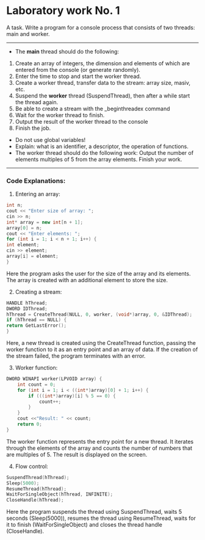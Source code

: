 # Laboratory work No. 1

A task. Write a program for a console process that consists of two threads: main and worker.

- - -

* The **main** thread should do the following:

1. Create an array of integers, the dimension and elements of which are entered from the console (or generate randomly).
2. Enter the time to stop and start the worker thread.
3. Create a worker thread, transfer data to the stream: array size, masiv, etc.
4. Suspend the **worker** thread (SuspendThread), then after a while start the thread again.
5. Be able to create a stream with the \_beginthreadex command
6. Wait for the worker thread to finish.
7. Output the result of the worker thread to the console
8. Finish the job.

* Do not use global variables!
* Explain: what is an identifier, a descriptor, the operation of functions.
* The worker thread should do the following work:
Output the number of elements multiples of 5 from the array elements. Finish your work.

- - -

### Code Explanations:

1. Entering an array:

``` cpp
int n;
cout << "Enter size of array: ";
cin >> n;
int* array = new int[n + 1];
array[0] = n;
cout << "Enter elements: ";
for (int i = 1; i < n + 1; i++) {
int element;
cin >> element;
array[i] = element;
}
```

Here the program asks the user for the size of the array and its elements. The array is created with an additional element to store the size.

2. Creating a stream:

``` cpp
HANDLE hThread;
DWORD IDThread;
hThread = CreateThread(NULL, 0, worker, (void*)array, 0, &IDThread);
if (hThread == NULL) {
return GetLastError();
}
```
Here, a new thread is created using the CreateThread function, passing the worker function to it as an entry point and an array of data. If the creation of the stream failed, the program terminates with an error.

3. Worker function:

``` cpp
DWORD WINAPI worker(LPVOID array) {
    int count = 0;
    for (int i = 1; i < ((int*)array)[0] + 1; i++) {
        if (((int*)array)[i] % 5 == 0) {
            count++;
        }
    }
    cout <<"Result: " << count;
    return 0;
}
```
The worker function represents the entry point for a new thread. It iterates through the elements of the array and counts the number of numbers that are multiples of 5. The result is displayed on the screen.

4. Flow control:

``` cpp
SuspendThread(hThread);
Sleep(5000);
ResumeThread(hThread);
WaitForSingleObject(hThread, INFINITE);
CloseHandle(hThread);
```
Here the program suspends the thread using SuspendThread, waits 5 seconds (Sleep(5000)), resumes the thread using ResumeThread, waits for it to finish (WaitForSingleObject) and closes the thread handle (CloseHandle).
